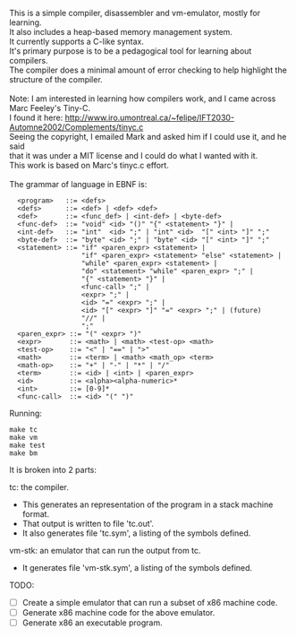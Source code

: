 This is a simple compiler, disassembler and vm-emulator, mostly for learning.<br/>
It also includes a heap-based memory management system.<br/>
It currently supports a C-like syntax.<br/>
It's primary purpose is to be a pedagogical tool for learning about compilers.<br/>
The compiler does a minimal amount of error checking to help highlight the structure of the compiler.<br/>
<br/>
Note: I am interested in learning how compilers work, and I came across Marc Feeley's Tiny-C.<br/>
I found it here: http://www.iro.umontreal.ca/~felipe/IFT2030-Automne2002/Complements/tinyc.c<br/>
Seeing the copyright, I emailed Mark and asked him if I could use it, and he said<br/>
that it was under a MIT license and I could do what I wanted with it.<br/>
This work is based on Marc's tinyc.c effort.<br/>
<br/>
The grammar of language in EBNF is:

```
  <program>   ::= <defs>
  <defs>      ::= <def> | <def> <def>
  <def>       ::= <func_def> | <int-def> | <byte-def>
  <func-def>  ::= "void" <id> "()" "{" <statement> "}" |
  <int-def>   ::= "int"  <id> ";" | "int" <id>  "[" <int> "]" ";"
  <byte-def>  ::= "byte" <id> ";" | "byte" <id> "[" <int> "]" ";"
  <statement> ::= "if" <paren_expr> <statement> |
                  "if" <paren_expr> <statement> "else" <statement> |
                  "while" <paren_expr> <statement> |
                  "do" <statement> "while" <paren_expr> ";" |
                  "{" <statement> "}" |
                  <func-call> ";" |
                  <expr> ";" |
                  <id> "=" <expr> ";" |
                  <id> "[" <expr> "]" "=" <expr> ";" | (future)
                  "//" |
                  ";"
  <paren_expr> ::= "(" <expr> ")"
  <expr>       ::= <math> | <math> <test-op> <math>
  <test-op>    ::= "<" | "==" | ">"
  <math>       ::= <term> | <math> <math_op> <term>
  <math-op>    ::= "+" | "-" | "*" | "/"
  <term>       ::= <id> | <int> | <paren_expr>
  <id>         ::= <alpha><alpha-numeric>*
  <int>        ::= [0-9]*
  <func-call>  ::= <id> "(" ")"
 ```

Running:
```
make tc
make vm
make test
make bm
 ```
It is broken into 2 parts:

tc: the compiler.
- This generates an representation of the program in a stack machine format.
- That output is written to file 'tc.out'.
- It also generates file 'tc.sym', a listing of the symbols defined.

vm-stk: an emulator that can run the output from tc.
- It generates file 'vm-stk.sym', a listing of the symbols defined.

TODO:
- [ ] Create a simple emulator that can run a subset of x86 machine code.
- [ ] Generate x86 machine code for the above emulator.
- [ ] Generate x86 an executable program.
